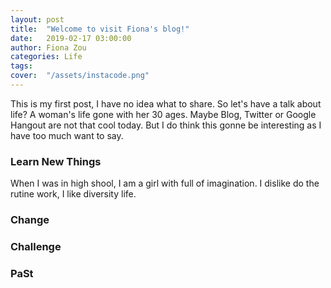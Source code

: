 ```yaml
---
layout: post
title:  "Welcome to visit Fiona's blog!"
date:   2019-02-17 03:00:00
author: Fiona Zou
categories: Life
tags:	
cover:  "/assets/instacode.png"
---
```


This is my first post, I have no idea what to share. So let's have a talk about life? A woman's life gone with her 30 ages. Maybe Blog, Twitter or Google Hangout are not that cool today. But I do think this gonne be interesting as I have too much want to say.  

### Learn New Things

When I was in high shool, I am a girl with full of imagination. I dislike do the rutine work, I like diversity life.

### Change


### Challenge



### PaSt
